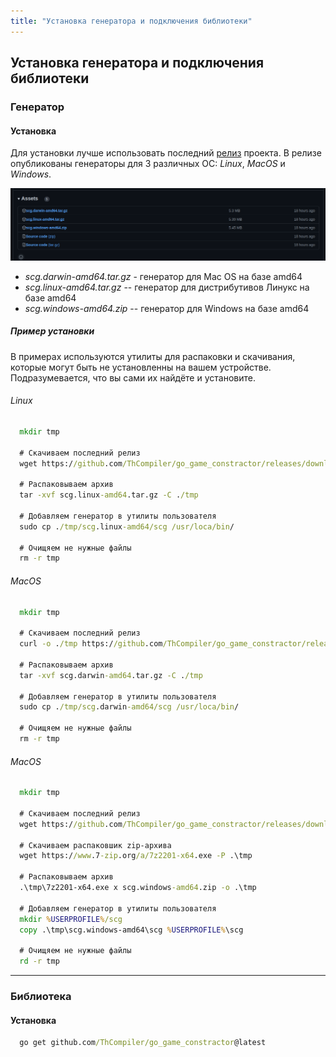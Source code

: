 ```yaml
---
title: "Установка генератора и подключения библиотеки"
---
```


## Установка генератора и подключения библиотеки

### Генератор

#### Установка

Для установки лучше использовать последний [релиз](https://github.com/ThCompiler/go_game_constractor/releases/tag/v0.1.3-alpha) проекта.
В релизе опубликованы генераторы для 3 различных ОС: *Linux*, *MacOS* и *Windows*.

![manual_images/release.png](static/release.png)

* *scg.darwin-amd64.tar.gz* - генератор для Mac OS на базе amd64
* *scg.linux-amd64.tar.gz*  -- генератор для дистрибутивов Линукс на базе amd64
* *scg.windows-amd64.zip*   -- генератор для Windows на базе amd64

##### Пример установки

В примерах используются утилиты для распаковки и скачивания, которые могут быть не установленны
на вашем устройстве. Подразумевается, что вы сами их найдёте и установите.

###### Linux
```cmd
  mkdir tmp
  
  # Скачиваем последний релиз
  wget https://github.com/ThCompiler/go_game_constractor/releases/download/v0.1.3-alpha/scg.linux-amd64.tar.gz -P ./tmp
  
  # Распаковываем архив
  tar -xvf scg.linux-amd64.tar.gz -C ./tmp
  
  # Добавляем генератор в утилиты пользователя
  sudo cp ./tmp/scg.linux-amd64/scg /usr/loca/bin/
  
  # Очищяем не нужные файлы
  rm -r tmp
```

###### MacOS
```cmd
  mkdir tmp
  
  # Скачиваем последний релиз
  curl -o ./tmp https://github.com/ThCompiler/go_game_constractor/releases/download/v0.1.3-alpha/scg.darwin-amd64.tar.gz
  
  # Распаковываем архив
  tar -xvf scg.darwin-amd64.tar.gz -C ./tmp
  
  # Добавляем генератор в утилиты пользователя
  sudo cp ./tmp/scg.darwin-amd64/scg /usr/loca/bin/
  
  # Очищяем не нужные файлы
  rm -r tmp
```

###### MacOS
```cmd
  mkdir tmp
  
  # Скачиваем последний релиз
  wget https://github.com/ThCompiler/go_game_constractor/releases/download/v0.1.3-alpha/scg.windows-amd64.zip -P .\tmp
   
  # Скачиваем распаковшик zip-архива
  wget https://www.7-zip.org/a/7z2201-x64.exe -P .\tmp
  
  # Распаковываем архив
  .\tmp\7z2201-x64.exe x scg.windows-amd64.zip -o .\tmp
  
  # Добавляем генератор в утилиты пользователя
  mkdir %USERPROFILE%/scg
  copy .\tmp\scg.windows-amd64\scg %USERPROFILE%\scg
  
  # Очищяем не нужные файлы
  rd -r tmp
```

------------------------------------------------------------

### Библиотека

#### Установка
```cmd
  go get github.com/ThCompiler/go_game_constractor@latest
```
